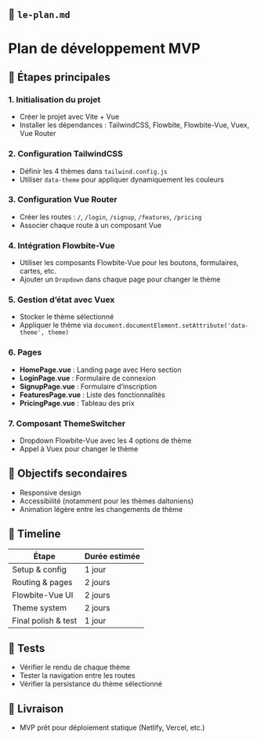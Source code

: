 
## 🧭 `le-plan.md`

# Plan de développement MVP

## 🧩 Étapes principales

### 1. Initialisation du projet
- Créer le projet avec Vite + Vue
- Installer les dépendances : TailwindCSS, Flowbite, Flowbite-Vue, Vuex, Vue Router

### 2. Configuration TailwindCSS
- Définir les 4 thèmes dans `tailwind.config.js`
- Utiliser `data-theme` pour appliquer dynamiquement les couleurs

### 3. Configuration Vue Router
- Créer les routes : `/`, `/login`, `/signup`, `/features`, `/pricing`
- Associer chaque route à un composant Vue

### 4. Intégration Flowbite-Vue
- Utiliser les composants Flowbite-Vue pour les boutons, formulaires, cartes, etc.
- Ajouter un `Dropdown` dans chaque page pour changer le thème

### 5. Gestion d’état avec Vuex
- Stocker le thème sélectionné
- Appliquer le thème via `document.documentElement.setAttribute('data-theme', theme)`

### 6. Pages
- **HomePage.vue** : Landing page avec Hero section
- **LoginPage.vue** : Formulaire de connexion
- **SignupPage.vue** : Formulaire d’inscription
- **FeaturesPage.vue** : Liste des fonctionnalités
- **PricingPage.vue** : Tableau des prix

### 7. Composant ThemeSwitcher
- Dropdown Flowbite-Vue avec les 4 options de thème
- Appel à Vuex pour changer le thème

## 📌 Objectifs secondaires
- Responsive design
- Accessibilité (notamment pour les thèmes daltoniens)
- Animation légère entre les changements de thème

## 📅 Timeline
| Étape                  | Durée estimée |
|------------------------|---------------|
| Setup & config         | 1 jour        |
| Routing & pages        | 2 jours       |
| Flowbite-Vue UI        | 2 jours       |
| Theme system           | 2 jours       |
| Final polish & test    | 1 jour        |

## 🧪 Tests
- Vérifier le rendu de chaque thème
- Tester la navigation entre les routes
- Vérifier la persistance du thème sélectionné

## 🚀 Livraison
- MVP prêt pour déploiement statique (Netlify, Vercel, etc.)

